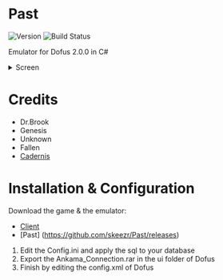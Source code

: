 # Past
![Version](https://img.shields.io/badge/Version-0.1.0-green.svg) ![Build Status](https://img.shields.io/scrutinizer/build/g/filp/whoops.svg?maxAge=2592000?style=plastic)

Emulator for Dofus 2.0.0 in C#

<details> 
  <summary>Screen</summary>
    ![Image](http://puu.sh/pe8UH/bdf43aadbb.jpg)
    ![Image](http://puu.sh/pM8rN/ff3fdbcddf.jpg)
    ![Image](http://puu.sh/qWTzE/b9813ac409.jpg)
</details>

# Credits
* Dr.Brook
* Genesis
* Unknown
* Fallen
* [Cadernis](https://cadernis.fr/index.php)

# Installation & Configuration
Download the game & the emulator:
- [Client](https://mega.nz/#!L4wSWTBI!QMR2QK2BvwJ3Xj9VdgVQ3EFbBfHtwf9vxsPONx3A8tg)
- [Past] (https://github.com/skeezr/Past/releases)

1. Edit the Config.ini and apply the sql to your database
2. Export the Ankama_Connection.rar in the ui folder of Dofus
3. Finish by editing the config.xml of Dofus